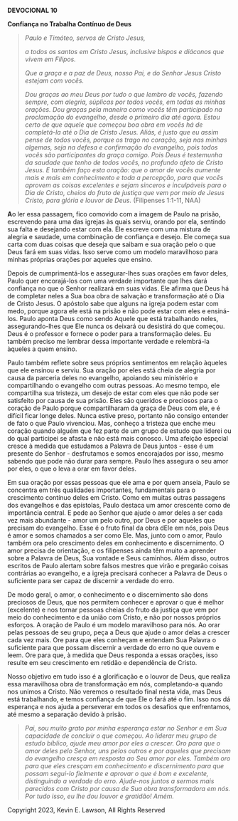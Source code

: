 **DEVOCIONAL 10**

**Confiança no Trabalha Contínuo de Deus**

> *Paulo e Timóteo, servos de Cristo Jesus,*
>
> *a todos os santos em Cristo Jesus, inclusive bispos e diáconos que
> vivem em Filipos.*
>
> *Que a graça e a paz de Deus, nosso Pai, e do Senhor Jesus Cristo
> estejam com vocês.*
>
> *Dou graças ao meu Deus por tudo o que lembro de vocês, fazendo
> sempre, com alegria, súplicas por todos vocês, em todas as minhas
> orações. Dou graças pela maneira como vocês têm participado na
> proclamação do evangelho, desde o primeiro dia até agora. Estou certo
> de que aquele que começou boa obra em vocês há de completá-la até o
> Dia de Cristo Jesus. Aliás, é justo que eu assim pense de todos vocês,
> porque os trago no coração, seja nas minhas algemas, seja na defesa e
> confirmação do evangelho, pois todos vocês são participantes da graça
> comigo. Pois Deus é testemunha da saudade que tenho de todos vocês, no
> profundo afeto de Cristo Jesus. E também faço esta oração: que o amor
> de vocês aumente mais e mais em conhecimento e toda a percepção, para
> que vocês aprovem as coisas excelentes e sejam sinceros e inculpáveis
> para o Dia de Cristo, cheios do fruto de justiça que vem por meio de
> Jesus Cristo, para glória e louvor de Deus.* (Filipenses 1:1-11, NAA)

**A**o ler essa passagem, fico comovido com a imagem de Paulo na prisão,
escrevendo para uma das igrejas às quais serviu, orando por ela,
sentindo sua falta e desejando estar com ela. Ele escreve com uma
mistura de alegria e saudade, uma combinação de confiança e desejo. Ele
começa sua carta com duas coisas que deseja que saibam e sua oração pelo
o que Deus fará em suas vidas. Isso serve como um modelo maravilhoso
para minhas próprias orações por aqueles que ensino.

Depois de cumprimentá-los e assegurar-lhes suas orações em favor deles,
Paulo quer encorajá-los com uma verdade importante que lhes dará
confiança no que o Senhor realizará em suas vidas. Ele afirma que Deus
há de completar neles a Sua boa obra de salvação e transformação até o
Dia de Cristo Jesus. O apóstolo sabe que alguns na igreja podem estar
com medo, porque agora ele está na prisão e não pode estar com eles e
ensiná-los. Paulo aponta Deus como sendo Aquele que está trabalhando
neles, assegurando-lhes que Ele nunca os deixará ou desistirá do que
começou. Deus é o professor e fornece o poder para a transformação
deles. Eu também preciso me lembrar dessa importante verdade e
relembrá-la àqueles a quem ensino.

Paulo também reflete sobre seus próprios sentimentos em relação àqueles
que ele ensinou e serviu. Sua oração por eles está cheia de alegria por
causa da parceria deles no evangelho, apoiando seu ministério e
compartilhando o evangelho com outras pessoas. Ao mesmo tempo, ele
compartilha sua tristeza, um desejo de estar com eles que não pode ser
satisfeito por causa de sua prisão. Eles são queridos e preciosos para o
coração de Paulo porque compartilharam da graça de Deus com ele, e é
difícil ficar longe deles. Nunca estive preso, portanto não consigo
entender de fato o que Paulo vivenciou. Mas, conheço a tristeza que
enche meu coração quando alguém que fez parte de um grupo de estudo que
liderei ou do qual participei se afasta e não está mais conosco. Uma
afeição especial cresce à medida que estudamos a Palavra de Deus
juntos - esse é um presente do Senhor - desfrutamos e somos encorajados
por isso, mesmo sabendo que pode não durar para sempre. Paulo lhes
assegura o seu amor por eles, o que o leva a orar em favor deles.

Em sua oração por essas pessoas que ele ama e por quem anseia, Paulo se
concentra em três qualidades importantes, fundamentais para o
crescimento contínuo deles em Cristo. Como em muitas outras passagens
dos evangelhos e das epístolas, Paulo destaca um amor crescente como de
importância central. E pede ao Senhor que ajude o amor deles a ser cada
vez mais abundante - amor um pelo outro, por Deus e por aqueles que
precisam do evangelho. Esse é o fruto final da obra dEle em nós, pois
Deus é amor e somos chamados a ser como Ele. Mas, junto com o amor,
Paulo também ora pelo crescimento deles em conhecimento e discernimento.
O amor precisa de orientação, e os filipenses ainda têm muito a aprender
sobre a Palavra de Deus, Sua vontade e Seus caminhos. Além disso, outros
escritos de Paulo alertam sobre falsos mestres que virão e pregarão
coisas contrárias ao evangelho, e a igreja precisará conhecer a Palavra
de Deus o suficiente para ser capaz de discernir a verdade do erro.

De modo geral, o amor, o conhecimento e o discernimento são dons
preciosos de Deus, que nos permitem conhecer e aprovar o que é melhor
(excelente) e nos tornar pessoas cheias do fruto da justiça que vem por
meio do conhecimento e da união com Cristo, e não por nossos próprios
esforços. A oração de Paulo é um modelo maravilhoso para nós. Ao orar
pelas pessoas de seu grupo, peça a Deus que ajude o amor delas a crescer
cada vez mais. Ore para que eles conheçam e entendam Sua Palavra o
suficiente para que possam discernir a verdade do erro no que ouvem e
leem. Ore para que, à medida que Deus responda a essas orações, isso
resulte em seu crescimento em retidão e dependência de Cristo.

Nosso objetivo em tudo isso é a glorificação e o louvor de Deus, que
realiza essa maravilhosa obra de transformação em nós, completando-a
quando nos unimos a Cristo. Não veremos o resultado final nesta vida,
mas Deus está trabalhando, e temos confiança de que Ele o fará até o
fim. Isso nos dá esperança e nos ajuda a perseverar em todos os desafios
que enfrentamos, até mesmo a separação devido à prisão.

> *Pai, sou muito grato por minha esperança estar no Senhor e em Sua
> capacidade de concluir o que começou. Ao liderar meu grupo de estudo
> bíblico, ajude meu amor por eles a crescer. Oro para que o amor deles
> pelo Senhor, uns pelos outros e por aqueles que precisam do evangelho
> cresça em resposta ao Seu amor por eles. Também oro para que eles
> cresçam em conhecimento e discernimento para que possam segui-lo
> fielmente e aprovar o que é bom e excelente, distinguindo a verdade do
> erro. Ajude-nos juntos a sermos mais parecidos com Cristo por causa de
> Sua obra transformadora em nós. Por tudo isso, eu lhe dou louvor e
> gratidão! Amém.*

Copyright 2023, Kevin E. Lawson, All Rights Reserved
